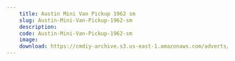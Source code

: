 ```yaml
---
    title: Austin Mini Van Pickup 1962 sm
    slug: Austin-Mini-Van-Pickup-1962-sm
    description:
    code: Austin-Mini-Van-Pickup-1962-sm
    image:
    download: https://cmdiy-archive.s3.us-east-1.amazonaws.com/adverts/documents/Austin+Mini+Van+Pickup+1962+sm.pdf
---
```

<!-- Content of the page -->

##
        